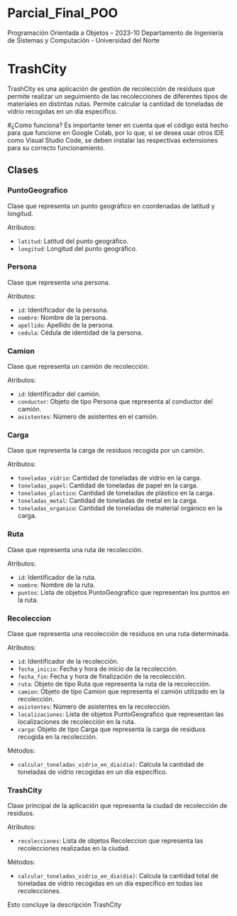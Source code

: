 # Parcial_Final_POO
Programación Orientada a Objetos – 2023-10 Departamento de Ingeniería de Sistemas y Computación - Universidad del Norte
# TrashCity

TrashCity es una aplicación de gestión de recolección de residuos que permite realizar un seguimiento de las recolecciones de diferentes tipos de materiales en distintas rutas. Permite calcular la cantidad de toneladas de vidrio recogidas en un día específico.

#¿Como funciona?
Es importante tener en cuenta que el código está hecho para que funcione en Google Colab, por lo que, si se desea usar otros IDE como Visual Studio Code, se deben instalar las respectivas extensiones para su correcto funcionamiento.

## Clases

### PuntoGeografico

Clase que representa un punto geográfico en coordenadas de latitud y longitud.

Atributos:
- `latitud`: Latitud del punto geográfico.
- `longitud`: Longitud del punto geográfico.

### Persona

Clase que representa una persona.

Atributos:
- `id`: Identificador de la persona.
- `nombre`: Nombre de la persona.
- `apellido`: Apellido de la persona.
- `cedula`: Cédula de identidad de la persona.

### Camion

Clase que representa un camión de recolección.

Atributos:
- `id`: Identificador del camión.
- `conductor`: Objeto de tipo Persona que representa al conductor del camión.
- `asistentes`: Número de asistentes en el camión.

### Carga

Clase que representa la carga de residuos recogida por un camión.

Atributos:
- `toneladas_vidrio`: Cantidad de toneladas de vidrio en la carga.
- `toneladas_papel`: Cantidad de toneladas de papel en la carga.
- `toneladas_plastico`: Cantidad de toneladas de plástico en la carga.
- `toneladas_metal`: Cantidad de toneladas de metal en la carga.
- `toneladas_organico`: Cantidad de toneladas de material orgánico en la carga.

### Ruta

Clase que representa una ruta de recolección.

Atributos:
- `id`: Identificador de la ruta.
- `nombre`: Nombre de la ruta.
- `puntos`: Lista de objetos PuntoGeografico que representan los puntos en la ruta.

### Recoleccion

Clase que representa una recolección de residuos en una ruta determinada.

Atributos:
- `id`: Identificador de la recolección.
- `fecha_inicio`: Fecha y hora de inicio de la recolección.
- `fecha_fin`: Fecha y hora de finalización de la recolección.
- `ruta`: Objeto de tipo Ruta que representa la ruta de la recolección.
- `camion`: Objeto de tipo Camion que representa el camión utilizado en la recolección.
- `asistentes`: Número de asistentes en la recolección.
- `localizaciones`: Lista de objetos PuntoGeografico que representan las localizaciones de recolección en la ruta.
- `carga`: Objeto de tipo Carga que representa la carga de residuos recogida en la recolección.

Métodos:
- `calcular_toneladas_vidrio_en_dia(dia)`: Calcula la cantidad de toneladas de vidrio recogidas en un día específico.

### TrashCity

Clase principal de la aplicación que representa la ciudad de recolección de residuos.

Atributos:
- `recolecciones`: Lista de objetos Recoleccion que representa las recolecciones realizadas en la ciudad.

Métodos:
- `calcular_toneladas_vidrio_en_dia(dia)`: Calcula la cantidad total de toneladas de vidrio recogidas en un día específico en todas las recolecciones.

Esto concluye la descripción TrashCity
